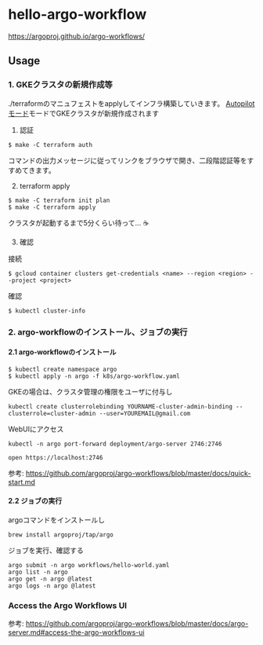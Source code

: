 # hello-argo-workflow

https://argoproj.github.io/argo-workflows/

## Usage

### 1. GKEクラスタの新規作成等

./terraformのマニュフェストをapplyしてインフラ構築していきます。
[Autopilotモード](https://cloud.google.com/kubernetes-engine/docs/concepts/autopilot-overview?authuser=1)モードでGKEクラスタが新規作成されます

1. 認証

```
$ make -C terraform auth
```

コマンドの出力メッセージに従ってリンクをブラウザで開き、二段階認証等をすすめてきます。

2. terraform apply

```
$ make -C terraform init plan
$ make -C terraform apply
```

クラスタが起動するまで5分くらい待って... :coffee:

3. 確認

接続

```
$ gcloud container clusters get-credentials <name> --region <region> --project <project>
```

確認

```
$ kubectl cluster-info
```

### 2. argo-workflowのインストール、ジョブの実行

#### 2.1 argo-workflowのインストール

```
$ kubectl create namespace argo
$ kubectl apply -n argo -f k8s/argo-workflow.yaml
```

GKEの場合は、クラスタ管理の権限をユーザに付与し

```
kubectl create clusterrolebinding YOURNAME-cluster-admin-binding --clusterrole=cluster-admin --user=YOUREMAIL@gmail.com
```

WebUIにアクセス

```
kubectl -n argo port-forward deployment/argo-server 2746:2746
```

```
open https://localhost:2746
```

参考: https://github.com/argoproj/argo-workflows/blob/master/docs/quick-start.md


#### 2.2 ジョブの実行

argoコマンドをインストールし

```
brew install argoproj/tap/argo
```

ジョブを実行、確認する
```
argo submit -n argo workflows/hello-world.yaml
argo list -n argo
argo get -n argo @latest
argo logs -n argo @latest
```


### Access the Argo Workflows UI

参考: https://github.com/argoproj/argo-workflows/blob/master/docs/argo-server.md#access-the-argo-workflows-ui
